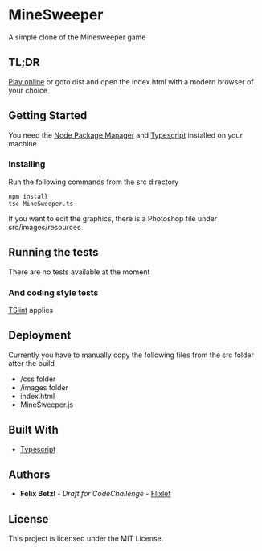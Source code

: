 # MineSweeper

A simple clone of the Minesweeper game

## TL;DR

[Play online](https://flixlef.github.io/) or goto dist and open the index.html with a modern browser of your choice

## Getting Started

You need the [Node Package Manager](https://www.npmjs.com/) and [Typescript](https://www.typescriptlang.org/index.html#download-links) installed on your machine. 

### Installing

Run the following commands from the src directory

```
npm install
tsc MineSweeper.ts
```

If you want to edit the graphics, there is a Photoshop file under src/images/resources

## Running the tests

There are no tests available at the moment

### And coding style tests

[TSlint](https://palantir.github.io/tslint/) applies

## Deployment

Currently you have to manually copy the following files from the src folder after the build

* /css folder
* /images folder
* index.html
* MineSweeper.js

## Built With

* [Typescript](https://www.typescriptlang.org/index.html)

## Authors

* **Felix Betzl** - *Draft for CodeChallenge* - [Flixlef](https://github.com/Flixlef/)

## License

This project is licensed under the MIT License.

